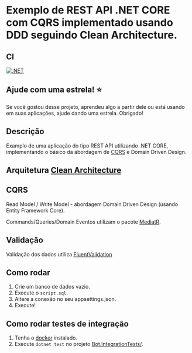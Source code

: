Exemplo de REST API .NET CORE com CQRS implementado usando DDD seguindo Clean Architecture.
==============================================================

## CI

[![.NET](https://github.com/fernanduandrade/clean-architecture-api/actions/workflows/dotnet.yml/badge.svg?branch=main)](https://github.com/fernanduandrade/clean-architecture-api/actions/workflows/dotnet.yml)

## Ajude com uma estrela! :star:

Se você gostou desse projeto, aprendeu algo a partir dele ou está usando em suas aplicações, ajude dando uma estrela. Obrigado!

## Descrição
Examplo de uma aplicação do tipo REST API utilizando .NET CORE, implementando o básico da abordagem de [CQRS](https://docs.microsoft.com/en-us/azure/architecture/guide/architecture-styles/cqrs) e Domain Driven Design.


## Arquitetura [Clean Architecture](http://blog.cleancoder.com/uncle-bob/2012/08/13/the-clean-architecture.html)

## CQRS

Read Model / Write Model - abordagem Domain Driven Design (usando Entity Framework Core).

Commands/Queries/Domain Eventos utilizam o pacote [MediatR](https://github.com/jbogard/MediatR).


## Validação
Validação dos dados utiliza [FluentValidation](https://github.com/JeremySkinner/FluentValidation)


## Como rodar
1. Crie um banco de dados vazio.
2. Execute o `script.sql`.
2. Altere a conexão no seu appsettings.json.
3. Execute!

## Como rodar testes de integração
1. Tenha o [docker](https://docs.docker.com/engine/install/ubuntu/) instalado.
2. Execute `dotnet test` no projeto [Bot.IntegrationTests/](Bot.IntegrationTests/).